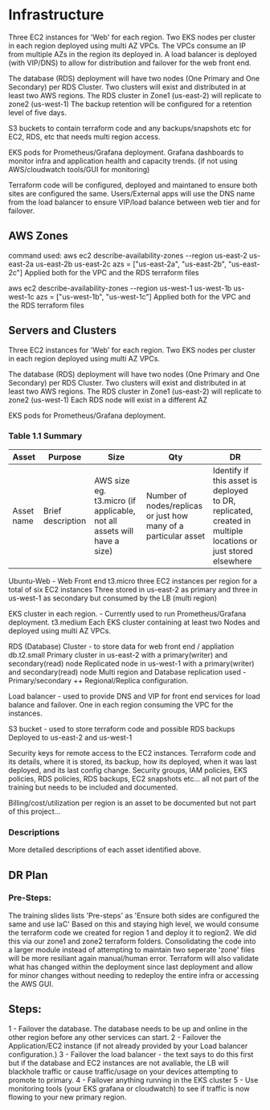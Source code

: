 # Infrastructure

Three EC2 instances for 'Web' for each region. Two EKS nodes per cluster in each region deployed using multi AZ VPCs. The VPCs consume an IP from multiple AZs in the region its deployed in. A load balancer is deployed (with VIP/DNS) to allow for distribution and failover for the web front end.

The database (RDS) deployment will have two nodes (One Primary and One Secondary) per RDS Cluster. Two clusters will exist and distributed in at least two AWS regions. The RDS cluster in Zone1 (us-east-2) will replicate to zone2 (us-west-1) The backup retention will be configured for a retention level of five days.

S3 buckets to contain terraform code and any backups/snapshots etc for EC2, RDS, etc that needs multi region access.

EKS pods for Prometheus/Grafana deployment. Grafana dashboards to monitor infra and application health and capacity trends. (if not using AWS/cloudwatch tools/GUI for monitoring)

Terraform code will be configured, deployed and maintaned to ensure both sites are configured the same. Users/External apps will use the DNS name from the load balancer to ensure VIP/load balance between web tier and for failover.

## AWS Zones


command used: aws ec2 describe-availability-zones --region us-east-2 us-east-2a us-east-2b us-east-2c azs = ["us-east-2a", "us-east-2b", "us-east-2c"] Applied both for the VPC and the RDS terraform files

aws ec2 describe-availability-zones --region us-west-1 us-west-1b us-west-1c azs = ["us-west-1b", "us-west-1c"] Applied both for the VPC and the RDS terraform files

## Servers and Clusters

Three EC2 instances for 'Web' for each region. Two EKS nodes per cluster in each region deployed using multi AZ VPCs.

The database (RDS) deployment will have two nodes (One Primary and One Secondary) per RDS Cluster.
Two clusters will exist and distributed in at least two AWS regions. The RDS cluster in Zone1 (us-east-2) will replicate to zone2 (us-west-1) Each RDS node will exist in a different AZ

EKS pods for Prometheus/Grafana deployment.

### Table 1.1 Summary
| Asset      | Purpose           | Size                                                                   | Qty                                                             | DR                                                                                                           |
|------------|-------------------|------------------------------------------------------------------------|-----------------------------------------------------------------|--------------------------------------------------------------------------------------------------------------|
| Asset name | Brief description | AWS size eg. t3.micro (if applicable, not all assets will have a size) | Number of nodes/replicas or just how many of a particular asset | Identify if this asset is deployed to DR, replicated, created in multiple locations or just stored elsewhere |


Ubuntu-Web - Web Front end t3.micro three EC2 instances per region for a total of six EC2 instances Three stored in us-east-2 as primary and three in us-west-1 as secondary but consumed by the LB (multi region)

EKS cluster in each region. - Currently used to run Prometheus/Grafana deployment. t3.medium Each EKS cluster containing at least two Nodes and deployed using multi AZ VPCs.

RDS (Database) Cluster - to store data for web front end / appliation db.t2.small Primary cluster in us-east-2 with a primary(writer) and secondary(read) node Replicated node in us-west-1 with a primary(writer) and secondary(read) node Multi region and Database replication used - Primary/secondary ++ Regional/Replica configuration.

Load balancer - used to provide DNS and VIP for front end services for load balance and failover. One in each region consuming the VPC for the instances.

S3 bucket - used to store terraform code and possible RDS backups Deployed to us-east-2 and us-west-1

Security keys for remote access to the EC2 instances. Terraform code and its details, where it is stored, its backup, how its deployed, when it was last deployed, and its last config change. Security groups, IAM policies, EKS policies, RDS policies, RDS backups, EC2 snapshots etc... all not part of the training but needs to be included and documented.

Billing/cost/utilization per region is an asset to be documented but not part of this project...


### Descriptions
More detailed descriptions of each asset identified above.

## DR Plan
### Pre-Steps:
The training slides lists 'Pre-steps' as 'Ensure both sides are configured the same and use IaC' Based on this and staying high level, we would consume the terraform code we created for region 1 and deploy it to region2. We did this via our zone1 and zone2 terraform folders. Consolidating the code into a larger module instead of attempting to maintain two seperate 'zone' files will be more resiliant again manual/human error. Terraform will also validate what has changed within the deployment since last deployment and allow for minor changes without needing to redeploy the entire infra or accessing the AWS GUI.
## Steps:
1 - Failover the database. The database needs to be up and online in the other region before any other services can start. 2 - Failover the Application/EC2 instance (if not already provided by your Load balancer configuration.) 3 - Failover the load balancer - the text says to do this first but if the database and EC2 instances are not avaliable, the LB will blackhole traffic or cause traffic/usage on your devices attempting to promote to primary. 4 - Failover anything running in the EKS cluster 5 - Use monitoring tools (your EKS grafana or cloudwatch) to see if traffic is now flowing to your new primary region.
